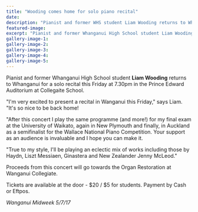 ```yaml
---
title: "Wooding comes home for solo piano recital"
date: 
description: "Pianist and former WHS student Liam Wooding returns to Whanganui for a solo recital this Friday at 7.30pm in the Prince Edward Auditorium..."
featured-image: 
excerpt: "Pianist and former Whanganui High School student Liam Wooding returns to Whanganui for a solo recital this Friday at 7.30pm in the Prince Edward Auditorium at Collegaite School."
gallery-image-1: 
gallery-image-2: 
gallery-image-3: 
gallery-image-4: 
gallery-image-5: 
---
```


<p>Pianist and former Whanganui High School student <strong>Liam Wooding</strong> returns to Whanganui for a solo recital this Friday at 7.30pm in the Prince Edward Auditorium at Collegaite School.</p>
<p class="element element-paragraph">"I'm very excited to present a recital in Wanganui this Friday," says Liam. "It's so nice to be back home!</p>
<p class="element element-paragraph">"After this concert I play the same programme (and more!) for my final exam at the University of Waikato, again in New Plymouth and finally, in Auckland as a semifinalist for the Wallace National Piano Competition. Your support as an audience is invaluable and I hope you can make it.</p>
<p class="element element-paragraph">"True to my style, I'll be playing an eclectic mix of works including those by Haydn, Liszt Messiaen, Ginastera and New Zealander Jenny McLeod."</p>
<p class="element element-paragraph">Proceeds from this concert will go towards the Organ Restoration at Wanganui Collegiate.</p>
<p class="element element-paragraph">Tickets are available at the door - $20 / $5 for students. Payment by Cash or Eftpos.</p>
<p><em>Wanganui Midweek 5/7/17</em></p>

